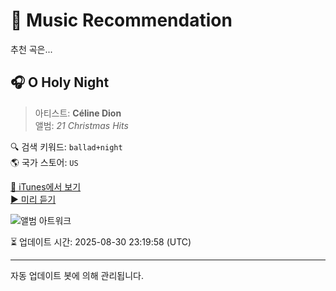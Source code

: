 
# 🎵 Music Recommendation

추천 곡은...

## 🎧 O Holy Night  
> 아티스트: **Céline Dion**  
> 앨범: _21 Christmas Hits_  

🔍 검색 키워드: `ballad+night`  
🌎 국가 스토어: `US`

[🔗 iTunes에서 보기](https://music.apple.com/us/album/o-holy-night/939846179?i=939846185&uo=4)  
[▶️ 미리 듣기](https://audio-ssl.itunes.apple.com/itunes-assets/AudioPreview211/v4/0b/7d/0c/0b7d0ce9-bd64-1819-2187-eda858075db3/mzaf_17376796781116219326.plus.aac.p.m4a)

![앨범 아트워크](https://is1-ssl.mzstatic.com/image/thumb/Music1/v4/8d/6d/e4/8d6de4e9-35bf-792e-361a-7a0ec270a47f/886444911047.jpg/100x100bb.jpg)

⏳ 업데이트 시간: 2025-08-30 23:19:58 (UTC)

---
자동 업데이트 봇에 의해 관리됩니다.
